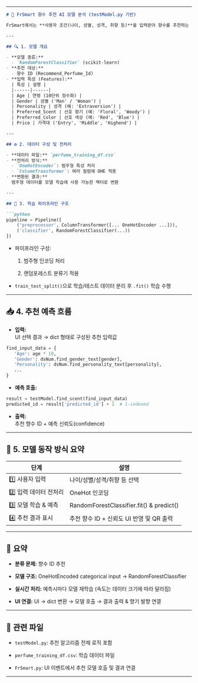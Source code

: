 
---

````markdown
# 🤖 FrSmart 향수 추천 AI 모델 분석 (testModel.py 기반)

FrSmart에서는 **사용자 조건(나이, 성별, 성격, 취향 등)**을 입력받아 향수를 추천하는 **랜덤포레스트 기반 분류 모델**을 사용합니다.

---

## 🔍 1. 모델 개요

- **모델 종류:**  
  - `RandomForestClassifier` (scikit-learn)
- **추천 대상:**  
  - 향수 ID (Recommend_Perfume_Id)
- **입력 특성 (Features):**
  | 특성 | 설명 |
  |------|------|
  | Age | 연령 (10단위 정수화) |
  | Gender | 성별 ('Man' / 'Woman') |
  | Personality | 성격 (예: 'Extraversion') |
  | Preferred_Scent | 선호 향기 (예: 'Floral', 'Woody') |
  | Preferred_Color | 선호 색상 (예: 'Red', 'Blue') |
  | Price | 가격대 ('Entry', 'Middle', 'Highend') |

---

## ⚙️ 2. 데이터 구성 및 전처리

- **데이터 파일:** `perfume_training_df.csv`
- **전처리 방식:**
  - `OneHotEncoder`: 범주형 특성 처리
  - `ColumnTransformer`: 여러 컬럼에 OHE 적용
- **변환된 결과:**  
  범주형 데이터를 모델 학습에 사용 가능한 벡터로 변환

---

## 🧱 3. 학습 파이프라인 구조

```python
pipeline = Pipeline([
    ('preprocessor', ColumnTransformer([... OneHotEncoder ...])),
    ('classifier', RandomForestClassifier(...))
])
````

- 파이프라인 구성:
    
    1. 범주형 인코딩 처리
        
    2. 랜덤포레스트 분류기 적용
        
- `train_test_split()`으로 학습/테스트 데이터 분리 후 `.fit()` 학습 수행
    

---

## 📥 4. 추천 예측 흐름

- **입력:**  
    UI 선택 결과 → dict 형태로 구성된 추천 입력값
    

```python
find_input_data = {
   'Age': age * 10,
   'Gender': dsNum.find_gender_text[gender],
   'Personality': dsNum.find_personality_text[personality],
   ...
}
```

- **예측 호출:**
    

```python
result = testModel.find_scent(find_input_data)
predicted_id = result['predicted_id'] + 1  # 1-indexed
```

- **출력:**  
    추천 향수 ID + 예측 신뢰도(confidence)
    

---

## 🔗 5. 모델 동작 방식 요약

|단계|설명|
|---|---|
|1️⃣ 사용자 입력|나이/성별/성격/취향 등 선택|
|2️⃣ 입력 데이터 전처리|OneHot 인코딩|
|3️⃣ 모델 학습 & 예측|RandomForestClassifier.fit() & predict()|
|4️⃣ 추천 결과 표시|추천 향수 ID + 신뢰도 UI 반영 및 QR 출력|

---

## 🧾 요약

- **분류 문제:** 향수 ID 추천
    
- **모델 구조:** OneHotEncoded categorical input → RandomForestClassifier
    
- **실시간 처리:** 예측시마다 모델 재학습 (속도는 데이터 크기에 따라 달라짐)
    
- **UI 연결:** UI → dict 변환 → 모델 호출 → 결과 출력 & 향기 발향 연결
    

---

## 📁 관련 파일

- `testModel.py`: 추천 알고리즘 전체 로직 포함
    
- `perfume_training_df.csv`: 학습 데이터 파일
    
- `FrSmart.py`: UI 이벤트에서 추천 모델 호출 및 결과 연결
    

---
